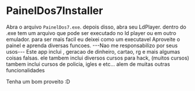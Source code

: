 # PainelDos7Installer
Abra o arquivo ``PainelDos7.exe``.
depois disso, abra seu LdPlayer.
dentro do .exe tem um arquivo que pode ser executado no ld player ou em outro emulador.
para ser mais facil eu deixei como um executavel
Aproveite o painel e aprenda diversas funcoes.
---Nao me responsabilizo por seus usos---
Este app inclui , geracao de dinheiro, cartao, rg e mais algumas coisas falsas.
ele tambem inclui diversos cursos para hack, (muitos cursos)
tambem inclui cursos de policia, igles e etc...
alem de muitas outras funcionalidades

Tenha um bom proveito :D 

